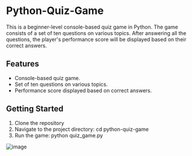 # Python-Quiz-Game
This is a beginner-level console-based quiz game in Python. The game consists of a set of ten questions on various topics. After answering all the questions, the player's performance score will be displayed based on their correct answers.

## Features
<ul>
  <li>Console-based quiz game.</li>
  <li>Set of ten questions on various topics.</li>
  <li>Performance score displayed based on correct answers.</li>
</ul>

## Getting Started
<ol>
  <li>Clone the repository</li>
  <li>Navigate to the project directory: cd python-quiz-game</li>
  <li>Run the game: python quiz_game.py</li>
</ol>

![image](https://github.com/SatishKumar1911/Python-Quiz-Game/assets/124880943/9353081d-ddcd-4095-ba65-5c1912e3457f)
